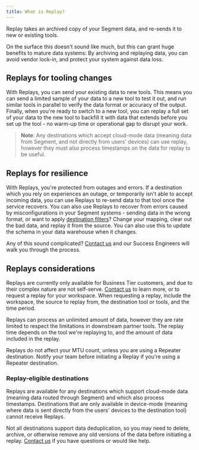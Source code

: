 ```yaml
---
title: What is Replay?
---
```


Replay takes an archived copy of your Segment data, and re-sends it to new or existing tools.

On the surface this doesn't sound like much, but this can grant huge benefits to mature data systems: By archiving and replaying data, you can avoid vendor lock-in, and protect your system against data loss.

## Replays for tooling changes

With Replays, you can send your existing data to new tools.
This means you can send a limited sample of your data to a new tool to test it out, and run similar tools in parallel to verify the data format or accuracy of the output. Finally, when you're ready to switch to a new tool, you can replay a full set of your data to the new tool to backfill it with data that extends before you set up the tool - no warm-up time or operational gap to disrupt your work.

> **Note**: Any destinations which accept cloud-mode data (meaning data from Segment, and not directly from users' devices) can use replay, however they must also process timestamps on the data for replay to be useful.

<!-- TODO: insert a list of destinations which are replay-eligible, see REPLAYS-38-->

## Replays for resilience

With Replays, you're protected from outages and errors.  If a destination which you rely on experiences an outage, or temporarily isn't able to accept incoming data, you can use Replays to re-send data to that tool once the service recovers. You can also use Replays to recover from errors caused by misconfigurations in your Segment systems - sending data in the wrong format, or want to apply [destination filters](/docs/destinations/destination-filters/)? Change your mapping, clear out the bad data, and replay it from the source. You can also use this to update the schema in your data warehouse when it changes.

Any of this sound complicated? [Contact us](https://segment.com/help/contact/) and our Success Engineers will walk you through the process.

## Replays considerations

Replays are currently only available for Business Tier customers, and due to their complex nature are not self-serve. [Contact us](https://segment.com/help/contact/) to learn more, or to request a replay for your workspace. When requesting a replay, include the workspace, the source to replay from, the destination tool or tools, and the time period.

Replays can process an unlimited amount of data, however they are rate limited to respect the limitations in downstream partner tools. The replay time depends on the tool we're replaying to, and the amount of data included in the replay.

Replays do not affect your MTU count, unless you are using a Repeater destination. Notify your team before initiating a Replay if you're using a Repeater destination.

### Replay-eligible destinations

Replays are available for any destinations which support cloud-mode data (meaning data routed through Segment) and which also process timestamps. Destinations that are only available in device-mode (meaning where data is sent directly from the users' devices to the destination tool) cannot receive Replays.

Not all destinations support data deduplication, so you may need to delete, archive, or otherwise remove any old versions of the data before initiating a replay. [Contact us](https://segment.com/help/contact/) if you have questions or would like help.
